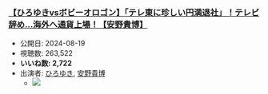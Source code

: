 ### [【ひろゆきvsボビーオロゴン】「テレ東に珍しい円満退社」！テレビ辞め…海外へ通貨上場！【安野貴博】](https://www.youtube.com/watch?v=1Zaz_fCpfPY)
-   公開日: 2024-08-19
-   視聴数: 263,522
-   **いいね数: 2,722**
-   出演者: [ひろゆき](/rehacq_fan/people/ひろゆき "wikilink"), [安野貴博](/rehacq_fan/people/安野貴博 "wikilink")
    - [![](https://img.youtube.com/vi/1Zaz_fCpfPY/hqdefault.jpg)](https://www.youtube.com/watch?v=1Zaz_fCpfPY)

